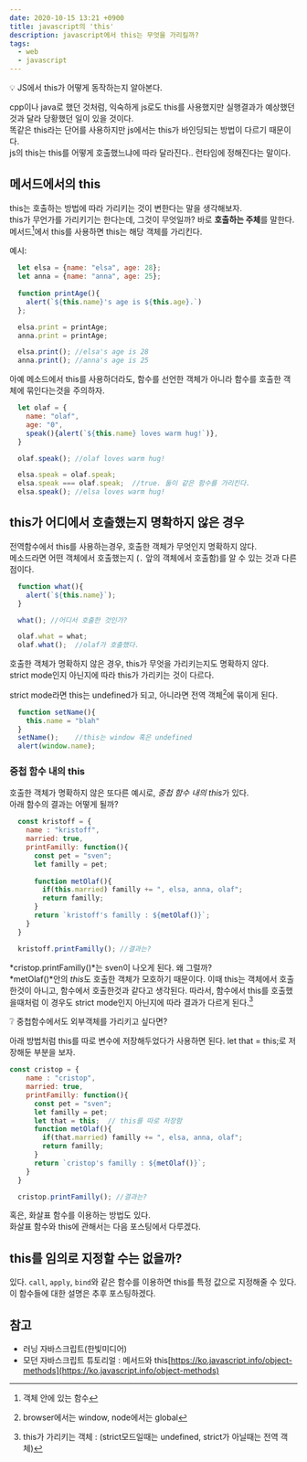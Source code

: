 ```yaml
---
date: 2020-10-15 13:21 +0900
title: javascript의 'this'
description: javascript에서 this는 무엇을 가리킬까?
tags:
  - web
  - javascript
---
```


<p class="callout">💡 JS에서 this가 어떻게 동작하는지 알아본다. </p>

cpp이나 java로 했던 것처럼, 익숙하게 js로도 this를 사용했지만 실행결과가 예상했던 것과 달라 당황했던 일이 있을 것이다.\
똑같은 this라는 단어를 사용하지만 js에서는 this가 바인딩되는 방법이 다르기 때문이다.\
<span class="ud"> js의 this는 this를 어떻게 호출했느냐에 따라 달라진다.</span>. 런타임에 정해진다는 말이다.

## 메서드에서의 this

this는 호출하는 방법에 따라 가리키는 것이 변한다는 말을 생각해보자.\
this가 무언가를 가리키기는 한다는데, 그것이 무엇일까? 바로 **호출하는 주체**를 말한다.\
메서드[^1]에서 this를 사용하면 this는 해당 객체를 가리킨다.

예시:

```js
  let elsa = {name: "elsa", age: 28};
  let anna = {name: "anna", age: 25};
  
  function printAge(){
    alert(`${this.name}'s age is ${this.age}.`)
  };

  elsa.print = printAge;
  anna.print = printAge;

  elsa.print(); //elsa's age is 28
  anna.print(); //anna's age is 25
```

아예 메소드에서 this를 사용하더라도,
함수를 선언한 객체가 아니라 함수를 호출한 객체에 묶인다는것을 주의하자. 

```js
  let olaf = {
    name: "olaf",
    age: "0",
    speak(){alert(`${this.name} loves warm hug!`)},
  }

  olaf.speak(); //olaf loves warm hug!

  elsa.speak = olaf.speak;
  elsa.speak === olaf.speak;  //true. 둘이 같은 함수를 가리킨다.
  elsa.speak(); //elsa loves warm hug!
```

## this가 어디에서 호출했는지 명확하지 않은 경우

전역함수에서 this를 사용하는경우, 호출한 객체가 무엇인지 명확하지 않다.\
메소드라면 어떤 객체에서 호출했는지 (`.` 앞의 객체에서 호출함)를 알 수 있는 것과 다른 점이다.

```js
  function what(){
    alert(`${this.name}`);
  }

  what(); //어디서 호출한 것인가?

  olaf.what = what;
  olaf.what();  //olaf가 호출했다.

```

호출한 객체가 명확하지 않은 경우, this가 무엇을 가리키는지도 명확하지 않다.\
strict mode인지 아닌지에 따라 this가 가리키는 것이 다르다.

strict mode라면 this는 undefined가 되고, 아니라면 전역 객체[^2]에 묶이게 된다.

```js
  function setName(){
    this.name = "blah"
  }
  setName();    //this는 window 혹은 undefined
  alert(window.name); 
```

### 중첩 함수 내의 this

호출한 객체가 명확하지 않은 또다른 예시로, *중첩 함수 내의 this*가 있다.\
아래 함수의 결과는 어떻게 될까?

```js
  const kristoff = {
    name : "kristoff",
    married: true,
    printFamilly: function(){
      const pet = "sven";
      let familly = pet;
      
      function metOlaf(){
        if(this.married) familly += ", elsa, anna, olaf";  
        return familly;
      }
      return `kristoff's familly : ${metOlaf()}`;
    }
  }

  kristoff.printFamilly(); //결과는?
```

*cristop.printFamilly()*는 sven이 나오게 된다. 왜 그럴까?\
*metOlaf()*안의 *this*도 호출한 객체가 모호하기 때문이다. 이때 this는 객체에서 호출한것이 아니고, 함수에서 호출한것과 같다고 생각된다. 따라서, 함수에서 this를 호출했을때처럼 이 경우도 strict mode인지 아닌지에 따라 결과가 다르게 된다.[^3]


<p class = "callout"> ❔ 중첩함수에서도 외부객체를 가리키고 싶다면? </p>

아래 방법처럼 this를 따로 변수에 저장해두었다가 사용하면 된다. <span class="ud">let that = this;</span>로 저장해둔 부분을 보자. 

``` js
const cristop = {
    name : "cristop",
    married: true,
    printFamilly: function(){
      const pet = "sven";
      let familly = pet;
      let that = this;  // this를 따로 저장함
      function metOlaf(){
        if(that.married) familly += ", elsa, anna, olaf";  
        return familly;
      }
      return `cristop's familly : ${metOlaf()}`;
    }
  }

  cristop.printFamilly(); //결과는?
```

혹은, 화살표 함수를 이용하는 방법도 있다.\
화살표 함수와 this에 관해서는 다음 포스팅에서 다루겠다.

## this를 임의로 지정할 수는 없을까?

있다. `call`, `apply`, `bind`와 같은 함수를 이용하면 this를 특정 값으로 지정해줄 수 있다.\
이 함수들에 대한 설명은 추후 포스팅하겠다.


## 참고

[^1]: 객체 안에 있는 함수
[^2]: browser에서는 window, node에서는 global
[^3]: this가 가리키는 객체 : (strict모드일때는 undefined, strict가 아닐때는 전역 객체)

- 러닝 자바스크립트(한빛미디어)
- 모던 자바스크립트 튜토리얼 : 메서드와 this[https://ko.javascript.info/object-methods](https://ko.javascript.info/object-methods)
